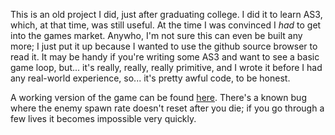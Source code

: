 This is an old project I did, just after graduating college.  I did it to learn
AS3, which, at that time, was still useful.  At the time I was convinced I
*had* to get into the games market.  Anywho, I'm not sure this can even be
built any more; I just put it up because I wanted to use the github source
browser to read it.  It may be handy if you're writing some AS3 and want to see
a basic game loop, but... it's really, really, really primitive, and I wrote it
before I had any real-world experience, so... it's pretty awful code, to be
honest.

A working version of the game can be found
[here](http://jordanorelli.com/media/flash/game_2.swf).  There's a known bug
where the enemy spawn rate doesn't reset after you die; if you go through a few
lives it becomes impossible very quickly.
